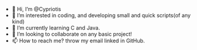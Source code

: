 - 👋 Hi, I’m @Cypriotis
- 👀 I’m interested in coding, and developing small and quick scripts(of any kind)
- 🌱 I’m currently learning C and Java.
- 💞️ I’m looking to collaborate on any basic project!
- 📫 How to reach me? throw my email linked in GitHub.
<!---
Cypriotis/Cypriotis is a ✨ special ✨ repository because its `README.md` (this file) appears on your GitHub profile.
You can click the Preview link to take a look at your changes.
--->
